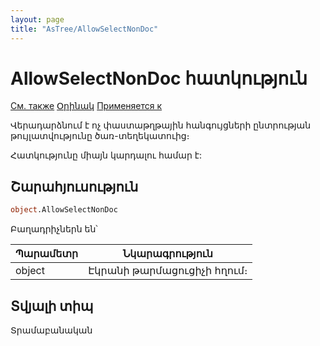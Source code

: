```yaml
---
layout: page
title: "AsTree/AllowSelectNonDoc"
---
```



# AllowSelectNonDoc հատկություն

[См. также](../Astree.html) [Օրինակ](../../Examples/E_AsTree.html) [Применяется к](../Astree.md)

Վերադարձնում է ոչ փաստաթղթային հանգույցների ընտրության թույլատվությունը ծառ-տեղեկատուից։

Հատկությունը միայն կարդալու համար է:

## Շարահյուսություն

``` vb
object.AllowSelectNonDoc
```

Բաղադրիչներն են՝

| Պարամետր| Նկարագրություն |
|--|--|
| object | Էկրանի թարմացուցիչի հղում։|


## Տվյալի տիպ

Տրամաբանական
